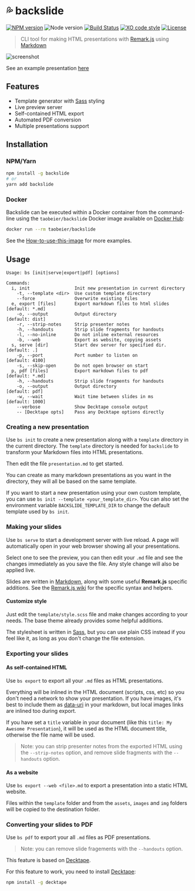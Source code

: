 # :sweat_drops: backslide

[![NPM version](https://img.shields.io/npm/v/backslide.svg)](https://www.npmjs.com/package/backslide)
![Node version](https://img.shields.io/node/v/backslide.svg)
[![Build Status](https://github.com/sinedied/backslide/workflows/build/badge.svg)](https://github.com/sinedied/backslide/actions)
[![XO code style](https://img.shields.io/badge/code_style-XO-5ed9c7.svg)](https://github.com/sindresorhus/xo)
[![License](https://img.shields.io/badge/license-MIT-blue.svg)](LICENSE)

> CLI tool for making HTML presentations with [Remark.js](https://github.com/gnab/remark) using [Markdown](https://github.com/adam-p/markdown-here/wiki/Markdown-Cheatsheet)

![screenshot](https://cloud.githubusercontent.com/assets/593151/24945508/df6e3b50-1f5f-11e7-895c-89e89d89fa5a.jpg)

See an example presentation [here](https://sinedied.github.io/backslide)

## Features

- Template generator with [Sass](http://sass-lang.com) styling
- Live preview server
- Self-contained HTML export
- Automated PDF conversion
- Multiple presentations support

## Installation

### NPM/Yarn

```sh
npm install -g backslide
# or
yarn add backslide
```

### Docker

Backslide can be executed within a Docker container from the command-line using the `taobeier/backslide` Docker image available on [Docker Hub](https://hub.docker.com/r/taobeier/backslide/):

```sh
docker run --rm taobeier/backslide
```

See the [How-to-use-this-image](https://github.com/tao12345666333/backslide#how-to-use-this-image) for more examples.

## Usage

```
Usage: bs [init|serve|export|pdf] [options]

Commands:
  i, init                 Init new presentation in current directory
    -t, --template <dir>  Use custom template directory
    --force               Overwrite existing files                 
  e, export [files]       Export markdown files to html slides [default: *.md]
    -o, --output          Output directory                     [default: dist]
    -r, --strip-notes     Strip presenter notes                     
    -h, --handouts        Strip slide fragments for handouts
    -l, --no-inline       Do not inline external resources
    -b, --web             Export as website, copying assets
  s, serve [dir]          Start dev server for specified dir.  [default: .]
    -p, --port            Port number to listen on             [default: 4100]
    -s, --skip-open       Do not open browser on start              
  p, pdf [files]          Export markdown files to pdf         [default: *.md]
    -h, --handouts        Strip slide fragments for handouts
    -o, --output          Output directory                     [default: pdf]
    -w, --wait            Wait time between slides in ms       [default: 1000]
    --verbose             Show Decktape console output
    -- [Decktape opts]    Pass any Decktape options directly
```

### Creating a new presentation

Use `bs init` to create a new presentation along with a `template` directory in the current directory. The `template` directory is needed for `backslide` to transform your Markdown files into HTML presentations.

Then edit the file `presentation.md` to get started.

You can create as many markdown presentations as you want in the directory, they will all be based on the same template.

If you want to start a new presentation using your own custom template, you can use `bs init --template <your_template_dir>`.
You can also set the environment variable `BACKSLIDE_TEMPLATE_DIR` to change the default template used by `bs init`.

### Making your slides

Use `bs serve` to start a development server with live reload.
A page will automatically open in your web browser showing all your presentations.

Select one to see the preview, you can then edit your `.md` file and see the changes immediately as you save the file. Any style change will also be applied live.

Slides are written in [Markdown](https://github.com/adam-p/markdown-here/wiki/Markdown-Cheatsheet), along with some useful **Remark.js** specific additions.
See the [Remark.js wiki](https://github.com/gnab/remark/wiki) for the specific syntax and helpers.

#### Customize style

Just edit the `template/style.scss` file and make changes according to your needs.
The base theme already provides some helpful additions.

The stylesheet is written in [Sass](http://sass-lang.com), but you can use plain CSS instead if you feel like it, as long as you don't change the file extension.

### Exporting your slides

#### As self-contained HTML

Use `bs export` to export all your `.md` files as HTML presentations.

Everything will be inlined in the HTML document (scripts, css, etc) so you don't need a network to show your presentation.
If you have images, it's best to include them as [data-uri](https://css-tricks.com/data-uris/) in your markdown, but local images links are inlined too during export.

If you have set a `title` variable in your document (like this `title: My Awesome Presentation`), it will be used as the HTML document title, otherwise the file name will be used.

> Note: you can strip presenter notes from the exported HTML using the `--strip-notes` option, and remove slide fragments with the `--handouts` option.

#### As a website

Use `bs export --web <file>.md` to export a presentation into a static HTML website.

Files within the `template` folder and from the `assets`, `images` and `img` folders will be copied to the destination folder.

### Converting your slides to PDF

Use `bs pdf` to export your all `.md` files as PDF presentations.

> Note: you can remove slide fragements with the `--handouts` option.

This feature is based on [Decktape](https://github.com/astefanutti/decktape/).

For this feature to work, you need to install [Decktape](https://github.com/astefanutti/decktape/):

```sh
npm install -g decktape
```
